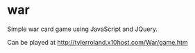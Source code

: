 # war
Simple war card game using JavaScript and JQuery. 

Can be played at http://tylerroland.x10host.com/War/game.htm
